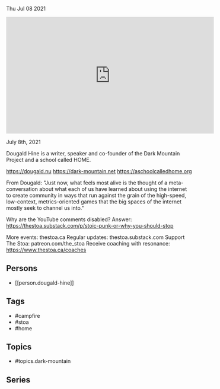 



Thu Jul 08 2021

<iframe width="560" height="315" src="https://www.youtube.com/embed/aWO72-iAqQI" title="A Campfire at a Stoa About Coming HOME From a Dark Mountain w/ Dougald Hine" frameborder="0" allow="accelerometer; autoplay; clipboard-write; encrypted-media; gyroscope; picture-in-picture" allowfullscreen ></iframe>

July 8th, 2021

Dougald Hine is a writer, speaker and co-founder of the Dark Mountain Project and a school called HOME.

https://dougald.nu
https://dark-mountain.net
https://aschoolcalledhome.org

From Dougald: "Just now, what feels most alive is the thought of a meta-conversation about what each of us have learned about using the internet to create community in ways that run against the grain of the high-speed, low-context, metrics-oriented games that the big spaces of the internet mostly seek to channel us into."

Why are the YouTube comments disabled? Answer: https://thestoa.substack.com/p/stoic-punk-or-why-you-should-stop

More events: thestoa.ca
Regular updates: thestoa.substack.com
Support The Stoa: patreon.com/the_stoa
Receive coaching with resonance: https://www.thestoa.ca/coaches

## Persons

- [[person.dougald-hine]]

## Tags

- #campfire
- #stoa
- #home

## Topics

- #topics.dark-mountain

## Series



